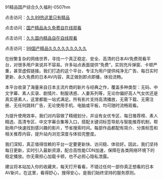 91精品国产综合久久福利-0507hm


点击访问：<a href="https://bered.pages.dev/">久久99热这里只有精品</a>

点击访问：<a href="https://rtj-3zo.pages.dev/">国产精品永久免费自在线观看</a>

点击访问：<a href="https://vassv.pages.dev/">久久国内精品自在自线观看</a>

点击访问：<a href="https://rtj-3zo.pages.dev/">99国产精品久久久久久久久久久</a>


在纷繁复杂的网络世界，寻找一个真正稳定、安全、高清的日本AV免费观看平台，对很多用户来说并不容易。许多站点表面提供“免费”，实则充斥弹窗、卡顿严重，甚至虚假链接。我们打造的这个平台，专注为用户提供纯净无广告、每日实时更新、永久免费的日本AV内容，真正做到即点即播，体验流畅。

本平台收录了海量来自日本主流片商的新片与经典之作，覆盖多种类型：无码、中文字幕、素人实录、剧情片、制服诱惑、人妻系列等，无论你偏好高人气女优还是真实感素人，这里都能一站式满足。所有影片支持高清播放，无需下载、无需注册、无任何跳转广告，无论使用手机、电脑或平板，均可随时流畅观看。

为提升使用效率，我们对内容做了精细划分，并设有女优专区、每日推荐榜、素人精选、高清专区、中文字幕合集等入口，搭配关键词标签导航与智能推荐机制，帮助用户快速找到感兴趣的影片，节省搜索时间。每部作品都配有简介、分类标签和相关推荐内容，提升站内浏览深度与体验完整度。

我们深知，真正值得信赖的平台一定要更新快、访问稳、体验好。因此，我们坚持每日更新，实时引入最新资源，配合高性能CDN加速，保障在各类网络环境下的稳定播放。你无需担心加载卡顿，也不必担心隐私泄露。

建议将本站加入你的收藏夹，每天打开看看，不错过任何一部你真正想看的日本AV新片。在这里，看得舒心，搜得安心，是我们始终坚持的服务原则。

<span style="display:none;">[Canonical link](https://github.com/tt65065/65412 ）</span>
